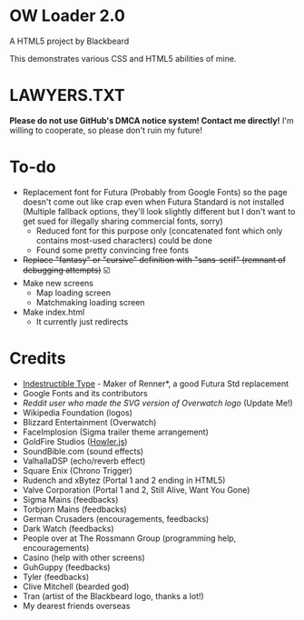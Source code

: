 # OW Loader 2.0
A HTML5 project by Blackbeard

This demonstrates various CSS and HTML5 abilities of mine.

# LAWYERS.TXT
**Please do not use GitHub's DMCA notice system! Contact me directly!** I'm willing to cooperate, so please don't ruin my future!

# To-do
- Replacement font for Futura (Probably from Google Fonts) so the page doesn't come out like crap even when Futura Standard is not installed (Multiple fallback options, they'll look slightly different but I don't want to get sued for illegally sharing commercial fonts, sorry)
  - Reduced font for this purpose only (concatenated font which only contains most-used characters) could be done
  - Found some pretty convincing free fonts
- ~~Replace "fantasy" or "cursive" definition with "sans-serif" (remnant of debugging attempts)~~ :ballot_box_with_check:
- Make new screens
  - Map loading screen
  - Matchmaking loading screen
- Make index.html
  - It currently just redirects

# Credits
- [Indestructible Type](https://indestructible-type.github.io/Home.html) - Maker of Renner*, a good Futura Std replacement
- Google Fonts and its contributors
- *Reddit user who made the SVG version of Overwatch logo* (Update Me!)
- Wikipedia Foundation (logos)
- Blizzard Entertainment (Overwatch)
- FaceImplosion (Sigma trailer theme arrangement)
- GoldFire Studios ([Howler.js](https://howlerjs.com/))
- SoundBible.com (sound effects)
- ValhallaDSP (echo/reverb effect)
- Square Enix (Chrono Trigger)
- Rudench and xBytez (Portal 1 and 2 ending in HTML5)
- Valve Corporation (Portal 1 and 2, Still Alive, Want You Gone)
- Sigma Mains (feedbacks)
- Torbjorn Mains (feedbacks)
- German Crusaders (encouragements, feedbacks)
- Dark Watch (feedbacks)
- People over at The Rossmann Group (programming help, encouragements)
- Casino (help with other screens)
- GuhGuppy (feedbacks)
- Tyler (feedbacks)
- Clive Mitchell (bearded god)
- Tran (artist of the Blackbeard logo, thanks a lot!)
- My dearest friends overseas
